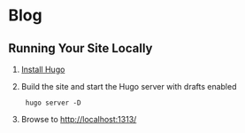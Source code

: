 # Blog

## Running Your Site Locally

1. [Install Hugo](https://gohugo.io/getting-started/quick-start/#step-1-install-hugo)

2. Build the site and start the Hugo server with drafts enabled

        hugo server -D

3. Browse to [http://localhost:1313/](http://localhost:1313/)

